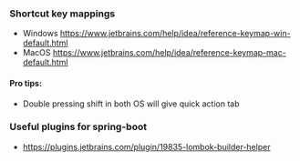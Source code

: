 ### Shortcut key mappings
- Windows https://www.jetbrains.com/help/idea/reference-keymap-win-default.html
- MacOS https://www.jetbrains.com/help/idea/reference-keymap-mac-default.html

#### Pro tips:
- Double pressing shift in both OS will give quick action tab


### Useful plugins for spring-boot
- https://plugins.jetbrains.com/plugin/19835-lombok-builder-helper